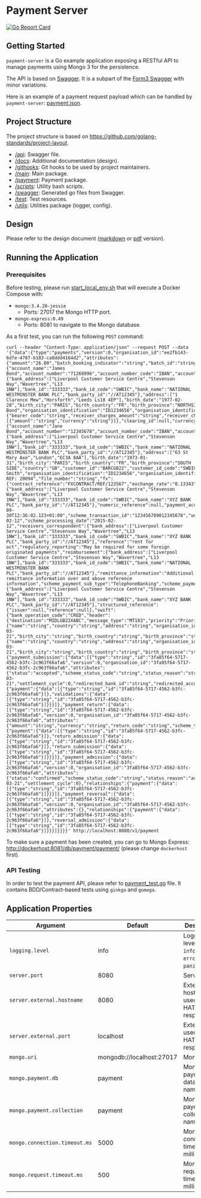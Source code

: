 # Payment Server
[![Go Report Card](https://goreportcard.com/badge/github.com/reactivex/rxgo)](https://goreportcard.com/report/github.com/teivah/payment-server)

## Getting Started

`payment-server` is a Go example application exposing a RESTful API to manage payments using Mongo 3 for the persistence.

The API is based on [Swagger](/api/swagger.yml). It is a subpart of the [Form3 Swagger](https://github.com/form3tech-oss/go-form3/blob/master/swagger.yaml) with minor variations.

Here is an example of a payment request payload which can be handled by `payment-server`: [payment.json](/test/data/payment.json). 

## Project Structure

The project structure is based on https://github.com/golang-standards/project-layout.

* [/api](api): Swagger file.
* [/docs](docs): Additional documentation (design).
* [/githooks](githooks): Git hooks to be used by project maintainers.
* [/main](main): Main package.
* [/payment](payment): Payment package.
* [/scripts](scripts): Utility bash scripts.
* [/swagger](swagger): Generated go files from Swagger.
* [/test](test): Test resources.
* [/utils](utils): Utilities package (logger, config).

## Design

Please refer to the design document ([markdown](/docs/design/README.md) or [pdf](/docs/design/design.pdf) version).

## Running the Application

### Prerequisites

Before testing, please run [start_local_env.sh](scripts/start_local_env.sh) that will execute a Docker Compose with:
* `mongo:3.4.20-jessie`
    * Ports: 27017 the Mongo HTTP port.
* `mongo-express:0.49`
    * Ports: 8081 to navigate to the Mongo database.

As a first test, you can run the following `POST` command:

```
curl --header "Content-Type: application/json" --request POST --data '{"data":{"type":"payments","version":0,"organisation_id":"ee2fb143-6dfe-4787-b183-ca8ddd4164d2","attributes":{"amount":"26.00","batch_booking_indicator":"string","batch_id":"string","batch_type":"string","beneficiary_party":{"account_name":"James Bond","account_number":"71268996","account_number_code":"IBAN","account_type":0,"account_with":{"bank_address":["Liverpool Customer Service Centre","Stevenson Way","Wavertree","L13 1NW"],"bank_id":"333333","bank_id_code":"SWBIC","bank_name":"NATIONAL WESTMINSTER BANK PLC","bank_party_id":"//AT12345"},"address":["1 Clarence Mew","Horsforth","Leeds Ls18 4EP"],"birth_date":"1977-02-28","birth_city":"PARIS","birth_country":"FR","birth_province":"NORTHSIDE","country":"DE","name":"James Bond","organisation_identification":"ID1234656","organisation_identification_code":"BIC","organisation_identification_issuer":"BANK","telephone_number":"+447921123987"},"category_purpose_coded":null,"category_purpose":null,"charges_information":{"bearer_code":"string","receiver_charges_amount":"string","receiver_charges_currency":"string","sender_charges":[{"amount":"string","currency":"string"}]},"clearing_id":null,"currency":"EUR","debtor_party":{"account_name":"Jane Bond","account_number":"12345678","account_number_code":"IBAN","account_with":{"bank_address":["Liverpool Customer Service Centre","Stevenson Way","Wavertree","L13 1NW"],"bank_id":"333333","bank_id_code":"SWBIC","bank_name":"NATIONAL WESTMINSTER BANK PLC","bank_party_id":"//AT12345"},"address":["63 St Mary Axe","London","EC3A 8AA"],"birth_date":"1973-01-31","birth_city":"PARIS","birth_country":"FR","birth_province":"SOUTH SIDE","country":"GB","customer_id":"BARCGB22","customer_id_code":"SWBIC","name":"Norman Smith","organisation_identification":"ID1234656","organisation_identification_code":"BIC","organisation_identification_issuer":"BANK"},"end_to_end_reference":"PAYMENT REF: 20094","file_number":"string","fx":{"contract_reference":"FXCONTRACT/REF/123567","exchange_rate":"0.13343","original_amount":"100.00","original_currency":"EUR"},"instruction_id":"ID1245799","intermediary_bank":{"bank_address":["Liverpool Customer Service Centre","Stevenson Way","Wavertree","L13 1NW"],"bank_id":"333333","bank_id_code":"SWBIC","bank_name":"XYZ BANK PLC","bank_party_id":"//AT12345"},"numeric_reference":null,"payment_acceptance_datetime":"2017-09-30T12:36:02.123+01:00","scheme_transaction_id":"123456789012345678","unique_scheme_id":"L5W48NDWYW7JV9MRO71020180301826040011","payment_purpose":"X","payment_purpose_coded":"string","payment_scheme":"FPS","payment_type":"string","processing_date":"2015-02-12","scheme_processing_date":"2015-02-12","receivers_correspondent":{"bank_address":["Liverpool Customer Service Centre","Stevenson Way","Wavertree","L13 1NW"],"bank_id":"333333","bank_id_code":"SWBIC","bank_name":"XYZ BANK PLC","bank_party_id":"//AT12345"},"reference":"rent for oct","regulatory_reporting":"May be required for some foreign originated payments","reimbursement":{"bank_address":["Liverpool Customer Service Centre","Stevenson Way","Wavertree","L13 1NW"],"bank_id":"333333","bank_id_code":"SWBIC","bank_name":"NATIONAL WESTMINSTER BANK PLC","bank_party_id":"//AT12345"},"remittance_information":"Additional remittance information over and above reference information","scheme_payment_sub_type":"TelephoneBanking","scheme_payment_type":"ImmediatePayment","senders_correspondent":{"bank_address":["Liverpool Customer Service Centre","Stevenson Way","Wavertree","L13 1NW"],"bank_id":"333333","bank_id_code":"SWBIC","bank_name":"XYZ BANK PLC","bank_party_id":"//AT12345"},"structured_reference":{"issuer":null,"reference":null},"swift":{"bank_operation_code":"CRED","header":{"destination":"MIDLGB22XABC","message_type":"MT103","priority":"Priority","recipient":null,"source":null,"user_reference":null},"instruction_code":"INTC","sender_receiver_information":"/INS/ABNANL2A","time_indication":"/CLSTIME/0915+0200"},"ultimate_beneficiary":{"name":"string","country":"string","address":"string","organisation_identification":"string","organisation_identification_code":"string","organisation_identification_issuer":"string","birth_date":"2019-03-21","birth_city":"string","birth_country":"string","birth_province":"string"},"ultimate_debtor":{"name":"string","country":"string","address":"string","organisation_identification":"string","organisation_identification_code":"string","organisation_identification_issuer":"string","birth_date":"2019-03-21","birth_city":"string","birth_country":"string","birth_province":"string"}},"relationships":{"payment_submission":{"data":[{"type":"string","id":"3fa85f64-5717-4562-b3fc-2c963f66afa6","version":0,"organisation_id":"3fa85f64-5717-4562-b3fc-2c963f66afa6","attributes":{"status":"accepted","scheme_status_code":"string","status_reason":"string","settlement_date":"2019-03-21","settlement_cycle":0,"redirected_bank_id":"string","redirected_account_number":"string"},"relationships":{"payment":{"data":[{"type":"string","id":"3fa85f64-5717-4562-b3fc-2c963f66afa6"}]},"validations":{"data":[{"type":"string","id":"3fa85f64-5717-4562-b3fc-2c963f66afa6"}]}}}]},"payment_return":{"data":[{"type":"string","id":"3fa85f64-5717-4562-b3fc-2c963f66afa6","version":0,"organisation_id":"3fa85f64-5717-4562-b3fc-2c963f66afa6","attributes":{"amount":"string","currency":"string","return_code":"string","scheme_transaction_id":"string"},"relationships":{"payment":{"data":[{"type":"string","id":"3fa85f64-5717-4562-b3fc-2c963f66afa6"}]},"return_admission":{"data":[{"type":"string","id":"3fa85f64-5717-4562-b3fc-2c963f66afa6"}]},"return_submission":{"data":[{"type":"string","id":"3fa85f64-5717-4562-b3fc-2c963f66afa6"}]}}}]},"payment_admission":{"data":[{"type":"string","id":"3fa85f64-5717-4562-b3fc-2c963f66afa6","version":0,"organisation_id":"3fa85f64-5717-4562-b3fc-2c963f66afa6","attributes":{"status":"confirmed","scheme_status_code":"string","status_reason":"accepted","settlement_date":"2019-03-21","settlement_cycle":0},"relationships":{"payment":{"data":[{"type":"string","id":"3fa85f64-5717-4562-b3fc-2c963f66afa6"}]}}}]},"payment_reversal":{"data":[{"type":"string","id":"3fa85f64-5717-4562-b3fc-2c963f66afa6","version":0,"organisation_id":"3fa85f64-5717-4562-b3fc-2c963f66afa6","attributes":{},"relationships":{"payment":{"data":[{"type":"string","id":"3fa85f64-5717-4562-b3fc-2c963f66afa6"}]},"reversal_admission":{"data":[{"type":"string","id":"3fa85f64-5717-4562-b3fc-2c963f66afa6"}]}}}]}}}}' http://localhost:8080/v1/payment
```

To make sure a payment has been created, you can go to Mongo Express: [http://dockerhost:8081/db/payment/payment/](http://dockerhost:8081/db/payment/payment/) (please change `dockerhost` first).

### API Testing

In order to test the payment API, please refer to [payment_test.go](payment_test.go) file.
It contains BDD/Contract-based tests using `ginkgo` and `gomega`. 

## Application Properties

| Argument                      | Default                   | Description 
|---                            |---                        |---
| `logging.level`               | info                      | Logging level (`debug`, `info`, `warn`, `error` or `panic`).
| `server.port`                 | 8080                      | Server port.
| `server.external.hostname`    | 8080                      | External hostname used in HATEOAS responses.
| `server.external.port`        | localhost                 | External port used in HATEOAS responses.
| `mongo.uri`                   | mongodb://localhost:27017 | Mongo URI.
| `mongo.payment.db`            | payment                   | Mongo payment database name.
| `mongo.payment.collection`    | payment                   | Mongo payment collection name.
| `mongo.connection.timeout.ms` | 5000                      | Mongo connection timeout in milliseconds.
| `mongo.request.timeout.ms`    | 500                       | Mongo request timeout in milliseconds.